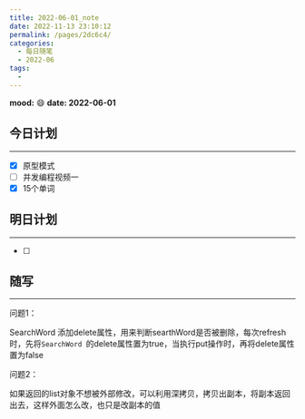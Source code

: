 ```yaml
---
title: 2022-06-01_note
date: 2022-11-13 23:10:12
permalink: /pages/2dc6c4/
categories:
  - 每日随笔
  - 2022-06
tags:
  - 
---
```

**mood:** :smile:  									**date: 2022-06-01**  
## 今日计划  
------
- [x]  原型模式
- [ ]  并发编程视频一
- [x]  15个单词
## 明日计划  
------
- [ ]  
## 随写 
------

问题1：

SearchWord 添加delete属性，用来判断searthWord是否被删除，每次refresh时，先将`SearchWord `的delete属性置为true，当执行put操作时，再将delete属性置为false

问题2：

如果返回的list对象不想被外部修改，可以利用深拷贝，拷贝出副本，将副本返回出去，这样外面怎么改，也只是改副本的值